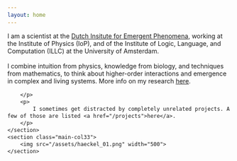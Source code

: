 ```yaml
---
layout: home
---
```


<div class="wrapper  bottom-3">
	<section  class="main-col66">
		<p class='bottom-1'> 
			I am a scientist at the <a href="https://www.d-iep.org" target="_blank">Dutch Insitute for Emergent Phenomena</a>, working at the Institute of Physics (IoP), and of the Institute of Logic, Language, and Computation (ILLC) at the University of Amsterdam.<br>
			<br>
			I combine intuition from physics, knowledge from biology, and techniques from mathematics, to think about higher-order interactions and emergence in complex and living systems. More info on my research <a href="/research">here</a>.
			<br>
			
		</p>
		<p>	
			I sometimes get distracted by completely unrelated projects. A few of those are listed <a href="/projects">here</a>.  
		</p>	
	</section>
	<section class="main-col33">
		<img src="/assets/haeckel_01.png" width="500">
	</section>
</div>

<!--  -->